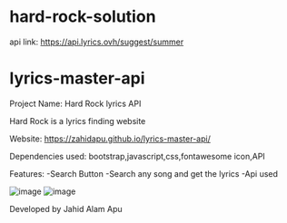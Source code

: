 
# hard-rock-solution
api link: https://api.lyrics.ovh/suggest/summer
# lyrics-master-api

Project Name: Hard Rock lyrics API

Hard Rock is a lyrics finding website

Website: https://zahidapu.github.io/lyrics-master-api/

Dependencies used: bootstrap,javascript,css,fontawesome icon,API

Features:
-Search Button
-Search any song and get the lyrics
-Api used

![image](https://i.ibb.co/Dfywd14/1.png)
![image](https://i.ibb.co/s38qpFD/2.png)


Developed by Jahid Alam Apu
